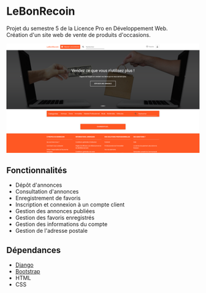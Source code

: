 # LeBonRecoin
Projet du semestre 5 de la Licence Pro en Développement Web.  
Création d'un site web de vente de produits d'occasions.

![homepage.png](homepage.png)

## Fonctionnalités
* Dépôt d'annonces
* Consultation d'annonces
* Enregistrement de favoris
* Inscription et connexion à un compte client
* Gestion des annonces publiées
* Gestion des favoris enregistrés
* Gestion des informations du compte
* Gestion de l'adresse postale

## Dépendances
* [Django](https://www.djangoproject.com/)
* [Bootstrap](https://getbootstrap.com/)
* HTML
* CSS
